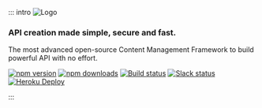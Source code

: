 ::: intro
![Logo](https://cldup.com/7umchwdUBh.png)

### API creation made simple, secure and fast.
The most advanced open-source Content Management Framework to build powerful API with no effort.

[![npm version](https://img.shields.io/npm/v/strapi.svg)](https://www.npmjs.org/package/strapi)
[![npm downloads](https://img.shields.io/npm/dm/strapi.svg)](https://www.npmjs.org/package/strapi)
[![Build status](https://travis-ci.org/strapi/strapi.svg?branch=master)](https://travis-ci.org/strapi/strapi)
[![Slack status](https://slack.strapi.io/badge.svg)](http://slack.strapi.io)
[![Heroku Deploy](https://www.herokucdn.com/deploy/button.svg)](https://heroku.com/deploy?template=https://github.com/strapi/strapi-heroku-app)<!-- {height=20} -->
<!-- {p:.flex.justify-around} -->
:::
